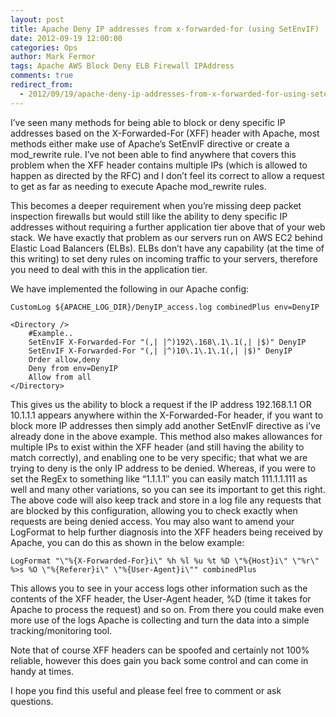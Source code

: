 ```yaml
---
layout: post
title: Apache Deny IP addresses from x-forwarded-for (using SetEnvIF)
date: 2012-09-19 12:00:00
categories: Ops
author: Mark Fermor
tags: Apache AWS Block Deny ELB Firewall IPAddress
comments: true
redirect_from:
  - 2012/09/19/apache-deny-ip-addresses-from-x-forwarded-for-using-setenvif/
---
```


I’ve seen many methods for being able to block or deny specific IP addresses based on the X-Forwarded-For (XFF) header with Apache, most methods either make use of Apache’s SetEnvIF directive or create a mod_rewrite rule. I’ve not been able to find anywhere that covers this problem when the XFF header contains multiple IPs (which is allowed to happen as directed by the RFC) and I don’t feel its correct to allow a request to get as far as needing to execute Apache mod_rewrite rules.

This becomes a deeper requirement when you’re missing deep packet inspection firewalls but would still like the ability to deny specific IP addresses without requiring a further application tier above that of your web stack. We have exactly that problem as our servers run on AWS EC2 behind Elastic Load Balancers (ELBs). ELBs don’t have any capability (at the time of this writing) to set deny rules on incoming traffic to your servers, therefore you need to deal with this in the application tier.

We have implemented the following in our Apache config:

```
CustomLog ${APACHE_LOG_DIR}/DenyIP_access.log combinedPlus env=DenyIP

<Directory />
    #Example..
    SetEnvIF X-Forwarded-For "(,| |^)192\.168\.1\.1(,| |$)" DenyIP
    SetEnvIF X-Forwarded-For "(,| |^)10\.1\.1\.1(,| |$)" DenyIP
    Order allow,deny
    Deny from env=DenyIP
    Allow from all
</Directory>
```
This gives us the ability to block a request if the IP address 192.168.1.1 OR 10.1.1.1 appears anywhere within the X-Forwarded-For header, if you want to block more IP addresses then simply add another SetEnvIF directive as i’ve already done in the above example. This method also makes allowances for multiple IPs to exist within the XFF header (and still having the ability to match correctly), and enabling one to be very specific; that what we are trying to deny is the only IP address to be denied. Whereas, if you were to set the RegEx to something like “1\.1\.1\.1″ you can easily match 111.1.1.111 as well and many other variations, so you can see its important to get this right. The above code will also keep track and store in a log file any requests that are blocked by this configuration, allowing you to check exactly when requests are being denied access. You may also want to amend your LogFormat to help further diagnosis into the XFF headers being received by Apache, you can do this as shown in the below example:

```
LogFormat "\"%{X-Forwarded-For}i\" %h %l %u %t %D \"%{Host}i\" \"%r\" %>s %O \"%{Referer}i\" \"%{User-Agent}i\"" combinedPlus
```

This allows you to see in your access logs other information such as the contents of the XFF header, the User-Agent header, %D (time it takes for Apache to process the request) and so on. From there you could make even more use of the logs Apache is collecting and turn the data into a simple tracking/monitoring tool.

Note that of course XFF headers can be spoofed and certainly not 100% reliable, however this does gain you back some control and can come in handy at times.

I hope you find this useful and please feel free to comment or ask questions.